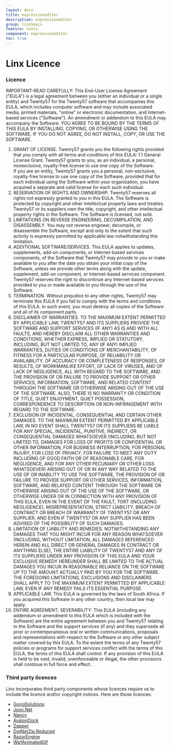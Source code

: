 ```yaml
---
layout: docs
title: expressioneditor
description: expressioneditor
group: linx5main
feature: tools
component: expressioneditor
toc: true
---
```

# Linx Licence

### Licence

IMPORTANT-READ CAREFULLY: This End-User License Agreement ("EULA") is a legal agreement between you (either an individual or a single entity) and Twenty57 for the Twenty57 software that accompanies this EULA, which includes computer software and may include associated media, printed materials, "online" or electronic documentation, and Internet-based services ("Software").  An amendment or addendum to this EULA may accompany the Software.  YOU AGREE TO BE BOUND BY THE TERMS OF THIS EULA BY INSTALLING, COPYING, OR OTHERWISE USING THE SOFTWARE. IF YOU DO NOT AGREE, DO NOT INSTALL, COPY, OR USE THE SOFTWARE.

1.	GRANT OF LICENSE.  Twenty57 grants you the following rights provided that you comply with all terms and conditions of this EULA:
	1.1	General License Grant.	Twenty57 grants to you, as an individual, a personal, nonexclusive, royalty-free license to use one copy of the Software.  
	If you are an entity, Twenty57 grants you a personal, non-exclusive, royalty-free license to use one copy of the Software, provided that for each individual using the Software within your organization, you have acquired a separate and valid license for each such individual.
2.	RESERVATION OF RIGHTS AND OWNERSHIP.  Twenty57 reserves all rights not expressly granted to you in this EULA.  The Software is protected by copyright and other intellectual property laws and treaties. Twenty57 or its suppliers own the title, copyright, and other intellectual property rights in the Software.  The Software is licensed, not sold.
3.	LIMITATIONS ON REVERSE ENGINEERING, DECOMPILATION, AND DISASSEMBLY.  You may not reverse engineer, decompile, or disassemble the Software, except and only to the extent that such activity is expressly permitted by applicable law notwithstanding this limitation.
4.	ADDITIONAL SOFTWARE/SERVICES.  This EULA applies to updates, supplements, add-on components, or Internet-based services components, of the Software that Twenty57 may provide to you or make available to you after the date you obtain your initial copy of the Software, unless we provide other terms along with the update, supplement, add-on component, or Internet-based services component.  Twenty57 reserves the right to discontinue any Internet-based services provided to you or made available to you through the use of the Software.  
5.	TERMINATION.  Without prejudice to any other rights, Twenty57 may terminate this EULA if you fail to comply with the terms and conditions of this EULA. In such event, you must destroy all copies of the Software and all of its component parts.
6.	DISCLAIMER OF WARRANTIES.   TO THE MAXIMUM EXTENT PERMITTED BY APPLICABLE LAW, TWENTY57 AND ITS SUPPLIERS PROVIDE THE SOFTWARE AND SUPPORT SERVICES (IF ANY) AS IS AND WITH ALL FAULTS, AND HEREBY DISCLAIM ALL OTHER WARRANTIES AND CONDITIONS, WHETHER EXPRESS, IMPLIED OR STATUTORY, INCLUDING, BUT NOT LIMITED TO, ANY (IF ANY) IMPLIED WARRANTIES, DUTIES OR CONDITIONS OF MERCHANTABILITY, OF FITNESS FOR A PARTICULAR PURPOSE, OF RELIABILITY OR AVAILABILITY, OF ACCURACY OR COMPLETENESS OF RESPONSES, OF RESULTS, OF WORKMANLIKE EFFORT, OF LACK OF VIRUSES, AND OF LACK OF NEGLIGENCE, ALL WITH REGARD TO THE SOFTWARE, AND THE PROVISION OF OR FAILURE TO PROVIDE SUPPORT OR OTHER SERVICES, INFORMATION, SOFTWARE, AND RELATED CONTENT THROUGH THE SOFTWARE OR OTHERWISE ARISING OUT OF THE USE OF THE SOFTWARE.  ALSO, THERE IS NO WARRANTY OR CONDITION OF TITLE, QUIET ENJOYMENT, QUIET POSSESSION, CORRESPONDENCE TO DESCRIPTION OR NON-INFRINGEMENT WITH REGARD TO THE SOFTWARE.
7.	EXCLUSION OF INCIDENTAL, CONSEQUENTIAL AND CERTAIN OTHER DAMAGES.  TO THE MAXIMUM EXTENT PERMITTED BY APPLICABLE LAW, IN NO EVENT SHALL TWENTY57 OR ITS SUPPLIERS BE LIABLE FOR ANY SPECIAL, INCIDENTAL, PUNITIVE, INDIRECT, OR CONSEQUENTIAL DAMAGES WHATSOEVER (INCLUDING, BUT NOT LIMITED TO, DAMAGES FOR LOSS OF PROFITS OR CONFIDENTIAL OR OTHER INFORMATION, FOR BUSINESS INTERRUPTION, FOR PERSONAL INJURY, FOR LOSS OF PRIVACY, FOR FAILURE TO MEET ANY DUTY INCLUDING OF GOOD FAITH OR OF REASONABLE CARE, FOR NEGLIGENCE, AND FOR ANY OTHER PECUNIARY OR OTHER LOSS WHATSOEVER) ARISING OUT OF OR IN ANY WAY RELATED TO THE USE OF OR INABILITY TO USE THE SOFTWARE, THE PROVISION OF OR FAILURE TO PROVIDE SUPPORT OR OTHER SERVICES, INFORMATION, SOFTWARE, AND RELATED CONTENT THROUGH THE SOFTWARE OR OTHERWISE ARISING OUT OF THE USE OF THE SOFTWARE, OR OTHERWISE UNDER OR IN CONNECTION WITH ANY PROVISION OF THIS EULA, EVEN IN THE EVENT OF THE FAULT, TORT (INCLUDING NEGLIGENCE), MISREPRESENTATION, STRICT LIABILITY, BREACH OF CONTRACT OR BREACH OF WARRANTY OF TWENTY57 OR ANY SUPPLIER, AND EVEN IF TWENTY57 OR ANY SUPPLIER HAS BEEN ADVISED OF THE POSSIBILITY OF SUCH DAMAGES. 
8.	LIMITATION OF LIABILITY AND REMEDIES. NOTWITHSTANDING ANY DAMAGES THAT YOU MIGHT INCUR FOR ANY REASON WHATSOEVER (INCLUDING, WITHOUT LIMITATION, ALL DAMAGES REFERENCED HEREIN AND ALL DIRECT OR GENERAL DAMAGES IN CONTRACT OR ANYTHING ELSE), THE ENTIRE LIABILITY OF TWENTY57 AND ANY OF ITS SUPPLIERS UNDER ANY PROVISION OF THIS EULA AND YOUR EXCLUSIVE REMEDY HEREUNDER SHALL BE LIMITED TO THE ACTUAL DAMAGES YOU INCUR IN REASONABLE RELIANCE ON THE SOFTWARE UP TO THE AMOUNT ACTUALLY PAID BY YOU FOR THE SOFTWARE.  THE FOREGOING LIMITATIONS, EXCLUSIONS AND DISCLAIMERS SHALL APPLY TO THE MAXIMUM EXTENT PERMITTED BY APPLICABLE LAW, EVEN IF ANY REMEDY FAILS ITS ESSENTIAL PURPOSE.
9.	APPLICABLE LAW.  This EULA is governed by the laws of South Africa.  If you acquired this Software in any other country, then local law may apply. 
10.	ENTIRE AGREEMENT; SEVERABILITY.  This EULA (including any addendum or amendment to this EULA which is included with the Software) are the entire agreement between you and Twenty57 relating to the Software and the support services (if any) and they supersede all prior or contemporaneous oral or written communications, proposals and representations with respect to the Software or any other subject matter covered by this EULA.  To the extent the terms of any Twenty57 policies or programs for support services conflict with the terms of this EULA, the terms of this EULA shall control.  If any provision of this EULA is held to be void, invalid, unenforceable or illegal, the other provisions shall continue in full force and effect.

### Third party licences
Linx incorporates third party components whose licences require us to include the licence and/or copyright notices. Here are those licences:

- [GongSolutions](https://github.com/punker76/gong-wpf-dragdrop/blob/master/LICENSE "GongSolutions")
- [Json.Net](https://raw.githubusercontent.com/JamesNK/Newtonsoft.Json/master/LICENSE.md)
- [Nancy](https://github.com/NancyFx/Nancy/blob/master/license.txt)
- [AvalonDock](https://avalondock.codeplex.com/license)
- [Dapper](http://www.apache.org/licenses/LICENSE-2.0)
- [DotNetZip.Reduced](http://dotnetzip.codeplex.com/license)
- [RazorEngine](https://github.com/Antaris/RazorEngine/blob/master/LICENSE.md)
- [WpfAnimatedGif](http://www.apache.org/licenses/LICENSE-2.0.txt)
